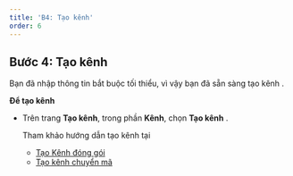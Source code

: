 ```yaml
---
title: 'B4: Tạo kênh'
order: 6
---
```


## Bước 4: Tạo kênh

Bạn đã nhập thông tin bắt buộc tối thiểu, vì vậy bạn đã sẵn sàng tạo kênh \.

**Để tạo kênh**

+ Trên trang **Tạo kênh**, trong phần **Kênh**, chọn **Tạo kênh** \.

   Tham khảo hướng dẫn tạo kênh tại  
   
   *   [Tạo Kênh đóng gói](../03-transcode-package-channel/02-create-package-channel.md) 
   *   [Tạo kênh chuyển mã](../03-transcode-package-channel/03-create-transcode-channel.md) 